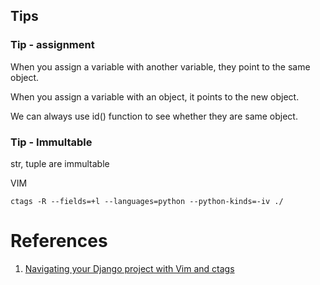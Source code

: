 ## Tips
### Tip - assignment
When you assign a variable with another variable, they point to the same object.

When you assign a variable with an object, it points to the new object.

We can always use id() function to see whether they are same object.

### Tip - Immultable
str, tuple are immultable

VIM
```
ctags -R --fields=+l --languages=python --python-kinds=-iv ./
```

# References
1. [Navigating your Django project with Vim and ctags](https://www.fusionbox.com/blog/detail/navigating-your-django-project-with-vim-and-ctags/590/)
